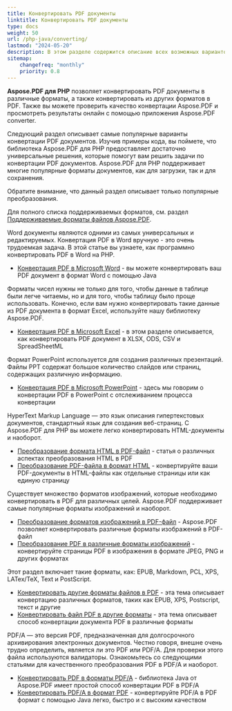 ```yaml
---
title: Конвертировать PDF документы
linktitle: Конвертировать PDF документы
type: docs
weight: 50
url: /php-java/converting/
lastmod: "2024-05-20"
description: В этом разделе содержится описание всех возможных вариантов конвертации PDF документов с использованием библиотеки Aspose.PDF для PHP через Java.
sitemap:
    changefreq: "monthly"
    priority: 0.8
---
```


**Aspose.PDF для PHP** позволяет конвертировать PDF документы в различные форматы, а также конвертировать из других форматов в PDF. Также вы можете проверить качество конвертации Aspose.PDF и просмотреть результаты онлайн с помощью приложения Aspose.PDF converter.

Следующий раздел описывает самые популярные варианты конвертации PDF документов. Изучив примеры кода, вы поймете, что библиотека Aspose.PDF для PHP предоставляет достаточно универсальные решения, которые помогут вам решить задачи по конвертации PDF документов. Aspose.PDF для PHP поддерживает многие популярные форматы документов, как для загрузки, так и для сохранения.

Обратите внимание, что данный раздел описывает только популярные преобразования.

Для полного списка поддерживаемых форматов, см. раздел [Поддерживаемые форматы файлов Aspose.PDF](https://docs.aspose.com/pdf/php-java/supported-file-formats/).

Word документы являются одними из самых универсальных и редактируемых. Конвертация PDF в Word вручную - это очень трудоемкая задача. В этой статье вы узнаете, как программно конвертировать PDF в Word на PHP.

- [Конвертация PDF в Microsoft Word](/pdf/php-java/convert-pdf-to-word/) - вы можете конвертировать ваш PDF документ в формат Word с помощью Java

Форматы чисел нужны не только для того, чтобы данные в таблице были легче читаемы, но и для того, чтобы таблицу было проще использовать. Конечно, если вам нужно конвертировать такие данные из PDF документа в формат Excel, используйте нашу библиотеку Aspose.PDF.

- [Конвертация PDF в Microsoft Excel](/pdf/php-java/convert-pdf-to-excel/) - в этом разделе описывается, как конвертировать PDF документ в XLSX, ODS, CSV и SpreadSheetML

Формат PowerPoint используется для создания различных презентаций. Файлы PPT содержат большое количество слайдов или страниц, содержащих различную информацию.

- [Конвертация PDF в Microsoft PowerPoint](/pdf/php-java/convert-pdf-to-powerpoint/) - здесь мы говорим о конвертации PDF в PowerPoint с отслеживанием процесса конвертации

HyperText Markup Language — это язык описания гипертекстовых документов, стандартный язык для создания веб-страниц. С Aspose.PDF для PHP вы можете легко конвертировать HTML-документы и наоборот.

- [Преобразование формата HTML в PDF-файл](/pdf/php-java/convert-html-to-pdf/) - статья о различных аспектах преобразования HTML в PDF
- [Преобразование PDF-файла в формат HTML](/pdf/php-java/convert-pdf-to-html/) - конвертируйте ваши PDF-документы в HTML-файлы как отдельные страницы или как единую страницу

Существует множество форматов изображений, которые необходимо конвертировать в PDF для различных целей. Aspose.PDF поддерживает самые популярные форматы изображений и наоборот.

- [Преобразование форматов изображений в PDF-файл](/pdf/php-java/convert-images-format-to-pdf/) - Aspose.PDF позволяет конвертировать различные форматы изображений в PDF-файл
- [Преобразование PDF в различные форматы изображений](/pdf/php-java/convert-pdf-to-images-format/) - конвертируйте страницы PDF в изображения в формате JPEG, PNG и других форматах

Этот раздел включает такие форматы, как: EPUB, Markdown, PCL, XPS, LATex/TeX, Text и PostScript.

- [Конвертировать другие форматы файлов в PDF](/pdf/php-java/convert-other-files-to-pdf/) - эта тема описывает конвертацию различных форматов, таких как EPUB, XPS, Postscript, текст и другие
- [Конвертировать файл PDF в другие форматы](/pdf/php-java/convert-pdf-to-other-files/) - эта тема описывает способ конвертации документа PDF в различные форматы

PDF/A — это версия PDF, предназначенная для долгосрочного архивирования электронных документов. Честно говоря, внешне очень трудно определить, является ли это PDF или PDF/A. Для проверки этого файла используются валидаторы. Ознакомьтесь со следующими статьями для качественного преобразования PDF в PDF/A и наоборот.

- [Конвертировать PDF в форматы PDF/A](/pdf/php-java/convert-pdf-to-pdfa/) - библиотека Java от Aspose.PDF имеет простой способ конвертации PDF в PDF/A
- [Конвертировать PDF/A в формат PDF](/pdf/php-java/convert-pdfa-to-pdf/) - конвертируйте PDF/A в PDF формат с помощью Java легко, быстро и с высоким качеством